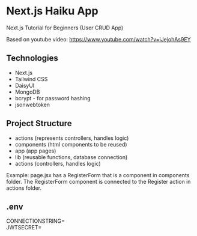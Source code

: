 # Next.js Haiku App

Next.js Tutorial for Beginners (User CRUD App)

Based on youtube video: https://www.youtube.com/watch?v=iJejohAs9EY

## Technologies

- Next.js
- Tailwind CSS
- DaisyUI
- MongoDB
- bcrypt - for password hashing
- jsonwebtoken

## Project Structure

- actions (represents controllers, handles logic)
- components (html components to be reused)
- app (app pages)
- lib (reusable functions, database connection)
- actions (controllers, handles logic)

Example: page.jsx has a RegisterForm that is a component in components folder. The RegisterForm component is connected to the Register action in actions folder.

## .env

CONNECTIONSTRING=  
JWTSECRET=
